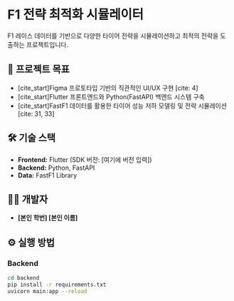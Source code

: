 # F1 전략 최적화 시뮬레이터

F1 레이스 데이터를 기반으로 다양한 타이어 전략을 시뮬레이션하고 최적의 전략을 도출하는 프로젝트입니다.

## 🎯 프로젝트 목표
- [cite_start]Figma 프로토타입 기반의 직관적인 UI/UX 구현 [cite: 4]
- [cite_start]Flutter 프론트엔드와 Python(FastAPI) 백엔드 시스템 구축 
- [cite_start]FastF1 데이터를 활용한 타이어 성능 저하 모델링 및 전략 시뮬레이션 [cite: 31, 33]

## 🛠️ 기술 스택
- **Frontend:** Flutter (SDK 버전: [여기에 버전 입력])
- **Backend:** Python, FastAPI
- **Data:** FastF1 Library

## 🧑‍💻 개발자
- **[본인 학번] [본인 이름]**

## ⚙️ 실행 방법

### Backend
```bash
cd backend
pip install -r requirements.txt
uvicorn main:app --reload
